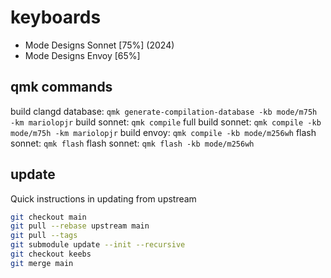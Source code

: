 # keyboards
 - Mode Designs Sonnet [75%] (2024)
 - Mode Designs Envoy [65%]

## qmk commands
build clangd database: `qmk generate-compilation-database -kb mode/m75h -km mariolopjr`
build sonnet: `qmk compile`
full build sonnet: `qmk compile -kb mode/m75h -km mariolopjr`
build envoy: `qmk compile -kb mode/m256wh`
flash sonnet: `qmk flash`
flash sonnet: `qmk flash -kb mode/m256wh`

## update
Quick instructions in updating from upstream
```bash
git checkout main
git pull --rebase upstream main
git pull --tags
git submodule update --init --recursive
git checkout keebs
git merge main
```
